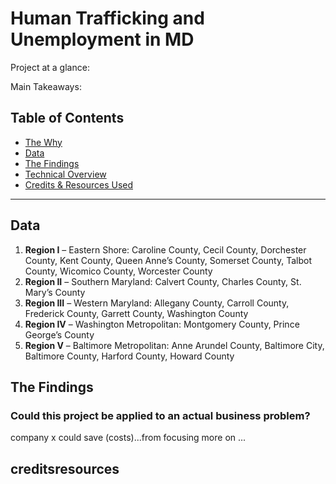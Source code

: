 # Human Trafficking and Unemployment in MD

Project at a glance: 

Main Takeaways: 

## Table of Contents

- [The Why](#data)
- [Data](#data)
- [The Findings](#findings)
- [Technical Overview](#technicaloverview)
- [Credits & Resources Used](#creditsresources)
***

<a id='findings'></a>
## Data

1. **Region I** – Eastern Shore: Caroline County, Cecil County, Dorchester County, Kent County, Queen Anne’s County, Somerset County, Talbot County, Wicomico 
                  County, Worcester County
2. **Region II** – Southern Maryland: Calvert County, Charles County, St. Mary’s County
3. **Region III** – Western Maryland: Allegany County, Carroll County, Frederick County, Garrett County, Washington County
4. **Region IV** – Washington Metropolitan: Montgomery County, Prince George’s County
5. **Region V** – Baltimore Metropolitan: Anne Arundel County, Baltimore City, Baltimore County, Harford County, Howard County


## The Findings
### Could this project be applied to an actual business problem? 
company x could save (costs)...from focusing more on ...

## creditsresources
